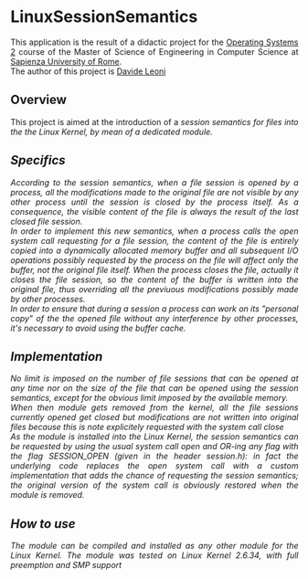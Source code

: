 # LinuxSessionSemantics
<p align="justify">
This application is the result of a didactic project for the
<a href="http://www.dis.uniroma1.it/~quaglia/DIDATTICA/SO-II-6CRM/">
Operating Systems 2</a> course of the Master of Science of
Engineering in Computer Science at <a href="http://cclii.dis.uniroma1.it/?q=it/msecs">Sapienza University of Rome</a>.
<br>
The author of this project is <a href="https://www.linkedin.com/in/leonidavide">Davide Leoni</a>
</p>
<h2>Overview</h2>
<p align="justify">
This project is aimed at the introduction of a <i>session semantics<i> for files into the the Linux Kernel, by mean of a dedicated module.
</p>
<h2>Specifics</h2>
<p align="justify">
According to the session semantics, when a <i>file session</i> is opened by a process, all the modifications made to the original file are not visible by any other process until the session is closed by the process itself. As a consequence, the visible content of the file is always the result of the last closed file session.
<br>
In order to implement this new semantics, when a process calls the <i>open</i> system call requesting for a file session, the content of the file is entirely copied into a dynamically allocated memory buffer and all subsequent I/O operations possibly requested by the process on the file will affect only the buffer, not the original file itself. When the process closes the file, actually it closes the file session, so the content of the buffer is written into the original file, thus overriding all the previuous modifications possibly made by other processes.
<br>
In order to ensure that during a session a process can work on its "personal copy" of the the opened file without any interference by other processes, it's necessary to avoid using the <i>buffer cache</i>.
</p>
<h2>Implementation</h2>
<p align="justify">
No limit is imposed on the number of file sessions that can be opened at any time nor on the size of the file that can be opened using the session semantics, except for the obvious limit imposed by the available memory.
<br>
When then module gets removed from the kernel, all the file sessions currently opened get closed but modifications are not written into original files because this is note explicitely requested with the system call <i>close</i>
<br>
As the module is installed into the Linux Kernel, the session semantics can be requested by using the usual system call <i>open</i> and OR-ing any flag with the flag <i>SESSION_OPEN</i> (given in the header <i>session.h</i>): in fact the underlying code replaces the open system call with a custom implementation that adds the chance of requesting the session semantics; the original version of the system call is obviously restored when the module is removed.
</p>
<h2>How to use</h2>
<p align="justify">
The module can be compiled and installed as any other module for the Linux Kernel.
The module was tested on Linux Kernel 2.6.34, with full preemption and SMP support
</p>

